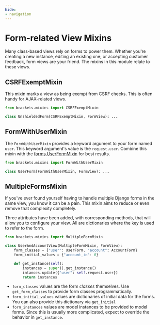 ```yaml
---
hide:
- navigation
---
```


# Form-related View Mixins

Many class-based views rely on forms to power them. Whether you're creating
a new instance, editing an existing one, or accepting customer feedback,
form views are your friend. The mixins in this module relate to these views.

## CSRFExemptMixin

This mixin marks a view as being exempt from CSRF checks. This is often
handy for AJAX-related views.

```py
from brackets.mixins import CSRFExemptMixin

class UnshieldedForm(CSRFExemptMixin, FormView): ...
```

## FormWithUserMixin

The `FormWithUserMixin` provides a keyword argument to your form named
`user`. This keyword argument's value is the `request.user`. Combine
this mixin with the [forms.UserFormMixin] for best results.

```py
from brackets.mixins import FormWithUserMixin

class UserForm(FormWithUserMixin, FormView): ...
```

## MultipleFormsMixin

If you've ever found yourself having to handle multiple Django forms in
the same view, you know it can be a pain. This mixin aims to reduce or
even remove that complexity completely.

Three attributes have been added, with corresponding methods, that will
allow you to configure your view. All are dictionaries where the key is
used to refer to the form.

```py
from brackets.mixins import MultipleFormMixin

class UserAndAccountView(MultipleFormMixin, FormView):
    form_classes = {"user": UserForm, "account": AccountForm}
    form_initial_values = {"account_id": 0}

    def get_instance(self):
        instances = super().get_instance()
        intances.update({"user": self.request.user})
        return instances
```

- `form_classes` values are the form _classes_ themselves. Use
  `get_form_classes` to provide form classes programmatically.
- `form_initial_values` values are dictionaries of initial data for the
  forms. You can also provide this dictionary via `get_initial`
- `form_instances` values are model instances to be provided to model
  forms. Since this is usually more complicated, expect to override the
  behavior in `get_instance`.

[forms.UserFormMixin]: forms.md#UserFormMixin
